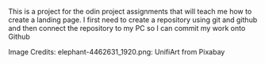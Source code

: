 This is a project for the odin project assignments that will teach me how to create a landing page. 
I first need to create a repository using git and github and then connect the repository to my PC so I can commit my work onto Github

Image Credits:
    elephant-4462631_1920.png: UnifiArt from Pixabay